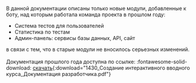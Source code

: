 В данной документации описаны только новые модули, добавленные к боту, над которым работала команда проекта в прошлом году:

* Система тестов для пользователей
* Статистика по тестам
* Админ-панель: сервисы базы данных, API, сайт <br>

в связи с тем, что в старые модули не вносилось серьезных изменений. <br>
<br>
Документация прошлого года доступна по ссылке: :fontawesome-solid-download: [скачать](1430.pdf){:download="1430_Создание интерактивного вводного курса_Документация разработчика.pdf"}